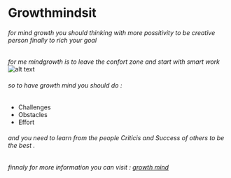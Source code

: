 # Growthmindsit
###### for mind growth  you should thinking with  more possitivity to be creative person finally to rich your goal
*for me mindgrowth is to leave the confort zone and start with smart work*
![alt text](https://www.anokhilife.com/wp-content/uploads/growth_mindset_leadership_development-1200x1076.jpg)
###### so to have growth mind you should do :
* Challenges
* Obstacles
* Effort 
###### and you need to learn from the people Criticis and  Success of others to be the best .
###### finnaly for more information you can visit :  [growth mind](https://www.brainpickings.org/2014/01/29/carol-dweck-mindset/)